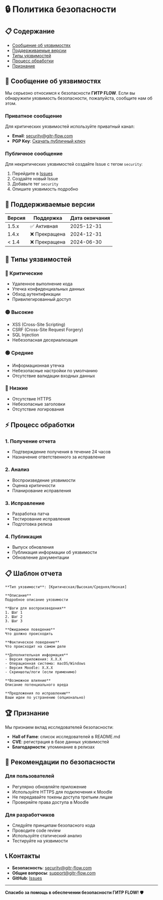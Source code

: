 # 🔒 Политика безопасности

## 📋 Содержание

- [Сообщение об уязвимостях](#сообщение-об-уязвимостях)
- [Поддерживаемые версии](#поддерживаемые-версии)
- [Типы уязвимостей](#типы-уязвимостей)
- [Процесс обработки](#процесс-обработки)
- [Признание](#признание)

## 🚨 Сообщение об уязвимостях

Мы серьезно относимся к безопасности **ГИТР FLOW**. Если вы обнаружили уязвимость безопасности, пожалуйста, сообщите нам об этом.

### Приватное сообщение

Для критических уязвимостей используйте приватный канал:

- **Email**: security@gitr-flow.com
- **PGP Key**: [Скачать публичный ключ](https://github.com/your-username/gitr-flow/raw/main/SECURITY.asc)

### Публичное сообщение

Для некритических уязвимостей создайте Issue с тегом `security`:

1. Перейдите в [Issues](https://github.com/your-username/gitr-flow/issues)
2. Создайте новый Issue
3. Добавьте тег `security`
4. Опишите уязвимость подробно

## 📅 Поддерживаемые версии

| Версия | Поддержка | Дата окончания |
|--------|-----------|----------------|
| 1.5.x  | ✅ Активная | 2025-12-31     |
| 1.4.x  | ❌ Прекращена | 2024-12-31     |
| < 1.4  | ❌ Прекращена | 2024-06-30     |

## 🎯 Типы уязвимостей

### 🔴 Критические
- Удаленное выполнение кода
- Утечка конфиденциальных данных
- Обход аутентификации
- Привилегированный доступ

### 🟡 Высокие
- XSS (Cross-Site Scripting)
- CSRF (Cross-Site Request Forgery)
- SQL Injection
- Небезопасная десериализация

### 🟢 Средние
- Информационная утечка
- Небезопасные настройки по умолчанию
- Отсутствие валидации входных данных

### 🔵 Низкие
- Отсутствие HTTPS
- Небезопасные заголовки
- Отсутствие логирования

## ⚡ Процесс обработки

### 1. Получение отчета
- Подтверждение получения в течение 24 часов
- Назначение ответственного за исправление

### 2. Анализ
- Воспроизведение уязвимости
- Оценка критичности
- Планирование исправления

### 3. Исправление
- Разработка патча
- Тестирование исправления
- Подготовка релиза

### 4. Публикация
- Выпуск обновления
- Публикация информации об уязвимости
- Обновление документации

## 📋 Шаблон отчета

```
**Тип уязвимости**: [Критическая/Высокая/Средняя/Низкая]

**Описание**
Подробное описание уязвимости

**Шаги для воспроизведения**
1. Шаг 1
2. Шаг 2
3. Шаг 3

**Ожидаемое поведение**
Что должно происходить

**Фактическое поведение**
Что происходит на самом деле

**Дополнительная информация**
- Версия приложения: X.X.X
- Операционная система: macOS/Windows
- Версия Moodle: X.X.X
- Скриншоты/логи (если применимо)

**Возможное влияние**
Описание потенциального вреда

**Предложения по исправлению**
Ваши идеи по устранению (опционально)
```

## 🏆 Признание

Мы признаем вклад исследователей безопасности:

- **Hall of Fame**: список исследователей в README.md
- **CVE**: регистрация в базе данных уязвимостей
- **Благодарности**: упоминание в релизах

## 🔐 Рекомендации по безопасности

### Для пользователей
- Регулярно обновляйте приложение
- Используйте HTTPS для подключения к Moodle
- Не передавайте токены доступа третьим лицам
- Проверяйте права доступа в Moodle

### Для разработчиков
- Следуйте принципам безопасного кода
- Проводите code review
- Используйте статический анализ
- Тестируйте на уязвимости

## 📞 Контакты

- **Безопасность**: security@gitr-flow.com
- **Общие вопросы**: support@gitr-flow.com
- **GitHub**: [Issues](https://github.com/your-username/gitr-flow/issues)

---

**Спасибо за помощь в обеспечении безопасности ГИТР FLOW!** 🛡️
